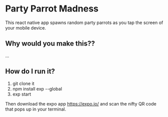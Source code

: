 # Party Parrot Madness

This react native app spawns random party parrots as you tap the screen of your mobile device.

## Why would you make this??

...

## How do I run it?

1) git clone it
2) npm install exp --global
3) exp start

Then download the expo app https://expo.io/ and scan the nifty QR code that pops up in your terminal.
